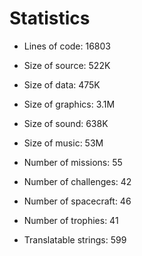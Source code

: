 # Statistics

* Lines of code: 16803
* Size of source: 522K
* Size of data: 475K
* Size of graphics: 3.1M
* Size of sound: 638K
* Size of music: 53M

* Number of missions: 55
* Number of challenges: 42
* Number of spacecraft: 46
* Number of trophies: 41

* Translatable strings: 599
